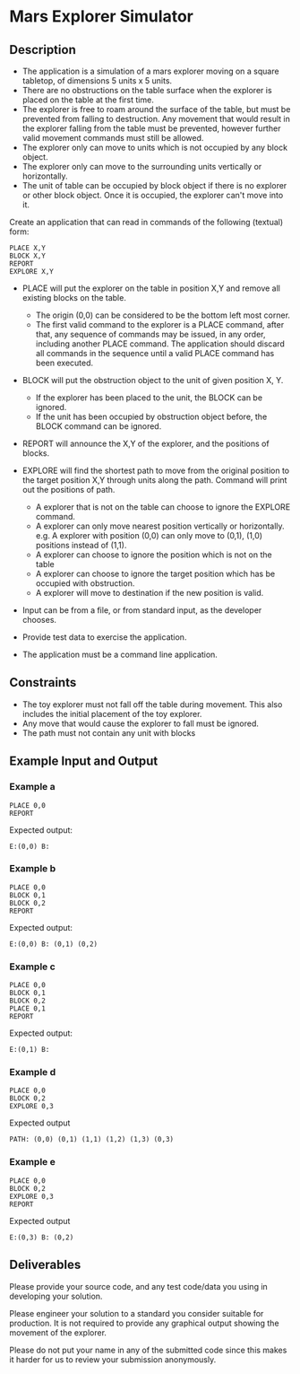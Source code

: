 Mars Explorer Simulator
===================

Description
-----------

- The application is a simulation of a mars explorer moving on a square tabletop,
  of dimensions 5 units x 5 units.
- There are no obstructions on the table surface when the explorer is placed on 
    the table at the first time.
- The explorer is free to roam around the surface of the table, but must be
  prevented from falling to destruction. Any movement that would result in the
  explorer falling from the table must be prevented, however further valid
  movement commands must still be allowed.
- The explorer only can move to units which is not occupied by any block object.
- The explorer only can move to the surrounding units vertically or horizontally.
- The unit of table can be occupied by block object if there is no explorer or 
    other block object. Once it is occupied, the explorer can't move into it.

Create an application that can read in commands of the following (textual) form:

    PLACE X,Y
    BLOCK X,Y
    REPORT
    EXPLORE X,Y

- PLACE will put the explorer on the table in position X,Y and remove all 
    existing blocks on the table.
    - The origin (0,0) can be considered to be the bottom left most corner. 
    - The first valid command to the explorer is a PLACE command, after that, any
    sequence of commands may be issued, in any order, including another PLACE
    command. The application should discard all commands in the sequence until
    a valid PLACE command has been executed.

- BLOCK will put the obstruction object to the unit of given position X, Y. 
    - If the explorer has been placed to the unit, the BLOCK can be ignored. 
    - If the unit has been occupied by obstruction object before, the BLOCK 
        command can be ignored.

- REPORT will announce the X,Y of the explorer, and the positions of blocks.

- EXPLORE will find the shortest path to move from the original position 
    to the target position X,Y through units along the path. Command will 
    print out the positions of path. 
    - A explorer that is not on the table can choose to ignore the EXPLORE command.
    - A explorer can only move nearest position vertically or horizontally. e.g. 
        A explorer with position (0,0) can only move to (0,1), (1,0) positions instead of (1,1).
    - A explorer can choose to ignore the position which is not on the table
    - A explorer can choose to ignore the target position which has be occupied 
        with obstruction.
    - A explorer will move to destination if the new position is valid.

- Input can be from a file, or from standard input, as the developer chooses.
- Provide test data to exercise the application.
- The application must be a command line application.

Constraints
-----------

- The toy explorer must not fall off the table during movement. This also
  includes the initial placement of the toy explorer.
- Any move that would cause the explorer to fall must be ignored.
- The path must not contain any unit with blocks  

Example Input and Output
------------------------

### Example a

    PLACE 0,0
    REPORT

Expected output:

    E:(0,0) B: 

### Example b

    PLACE 0,0
    BLOCK 0,1
    BLOCK 0,2
    REPORT 

Expected output:

    E:(0,0) B: (0,1) (0,2)

### Example c

    PLACE 0,0
    BLOCK 0,1
    BLOCK 0,2
    PLACE 0,1
    REPORT

Expected output:

    E:(0,1) B: 

### Example d

    PLACE 0,0
    BLOCK 0,2
    EXPLORE 0,3

Expected output

    PATH: (0,0) (0,1) (1,1) (1,2) (1,3) (0,3)


### Example e

    PLACE 0,0
    BLOCK 0,2
    EXPLORE 0,3
    REPORT 

Expected output

    E:(0,3) B: (0,2)


Deliverables
------------

Please provide your source code, and any test code/data you using in
developing your solution.

Please engineer your solution to a standard you consider suitable for
production. It is not required to provide any graphical output showing the
movement of the explorer.

Please do not put your name in any of the submitted code since this makes 
it harder for us to review your submission anonymously.

